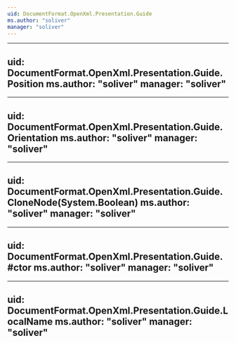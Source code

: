 ```yaml
---
uid: DocumentFormat.OpenXml.Presentation.Guide
ms.author: "soliver"
manager: "soliver"
---
```


---
uid: DocumentFormat.OpenXml.Presentation.Guide.Position
ms.author: "soliver"
manager: "soliver"
---

---
uid: DocumentFormat.OpenXml.Presentation.Guide.Orientation
ms.author: "soliver"
manager: "soliver"
---

---
uid: DocumentFormat.OpenXml.Presentation.Guide.CloneNode(System.Boolean)
ms.author: "soliver"
manager: "soliver"
---

---
uid: DocumentFormat.OpenXml.Presentation.Guide.#ctor
ms.author: "soliver"
manager: "soliver"
---

---
uid: DocumentFormat.OpenXml.Presentation.Guide.LocalName
ms.author: "soliver"
manager: "soliver"
---
